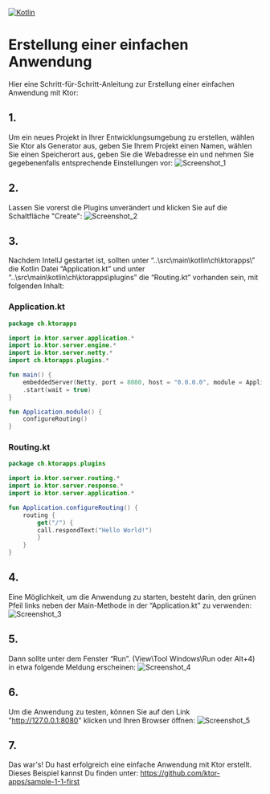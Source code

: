 [![Kotlin](https://img.shields.io/badge/kotlin-1.8.10-blue.svg?logo=kotlin)](http://kotlinlang.org)

# Erstellung einer einfachen Anwendung
Hier eine Schritt-für-Schritt-Anleitung zur Erstellung einer einfachen Anwendung mit Ktor:

## 1.
Um ein neues Projekt in Ihrer Entwicklungsumgebung zu erstellen, wählen Sie Ktor als Generator aus, geben Sie Ihrem Projekt einen Namen, wählen Sie einen Speicherort aus, geben Sie die Webadresse ein und nehmen Sie gegebenenfalls entsprechende Einstellungen vor:
![Screenshot_1](https://github.com/ktor-apps/sample-1-1-first/assets/132061267/4856448f-9271-4d74-8279-56c6a1d85141)

## 2.
Lassen Sie vorerst die Plugins unverändert und klicken Sie auf die Schaltfläche "Create":
![Screenshot_2](https://github.com/ktor-apps/sample-1-1-first/assets/132061267/8f26f913-4fb3-42c9-a67c-ac8d7643cd40)

## 3.
Nachdem IntellJ gestartet ist, sollten unter “..\src\main\kotlin\ch\ktorapps\” die Kotlin Datei “Application.kt” und unter “..\src\main\kotlin\ch\ktorapps\plugins” die “Routing.kt” vorhanden sein, mit folgenden Inhalt:

### Application.kt
```kotlin
package ch.ktorapps

import io.ktor.server.application.*
import io.ktor.server.engine.*
import io.ktor.server.netty.*
import ch.ktorapps.plugins.*

fun main() {
    embeddedServer(Netty, port = 8080, host = "0.0.0.0", module = Application::module)
    .start(wait = true)
}

fun Application.module() {
    configureRouting()
}
```

### Routing.kt
```kotlin
package ch.ktorapps.plugins

import io.ktor.server.routing.*
import io.ktor.server.response.*
import io.ktor.server.application.*

fun Application.configureRouting() {
    routing {
        get("/") {
        call.respondText("Hello World!")
        }
    }
}
```
## 4.
Eine Möglichkeit, um die Anwendung zu starten, besteht darin, den grünen Pfeil links neben der Main-Methode in der “Application.kt” zu verwenden:
![Screenshot_3](https://github.com/ktor-apps/sample-1-1-first/assets/132061267/2475fbd7-df34-40ef-b09d-8e1d853d6799)

## 5.
Dann sollte unter dem Fenster “Run”. (View\Tool Windows\Run oder Alt+4) in etwa folgende Meldung erscheinen:
![Screenshot_4](https://github.com/ktor-apps/sample-1-1-first/assets/132061267/6eb008ed-3d06-41fc-b30d-58fb10c0282e)

## 6.
Um die Anwendung zu testen, können Sie auf den Link "http://127.0.0.1:8080" klicken und Ihren Browser öffnen:
![Screenshot_5](https://github.com/ktor-apps/sample-1-1-first/assets/132061267/c5344fe6-8d38-4ec1-b173-ad096bc80a56)


## 7.
Das war's! Du hast erfolgreich eine einfache Anwendung mit Ktor erstellt. Dieses Beispiel kannst Du finden unter: https://github.com/ktor-apps/sample-1-1-first